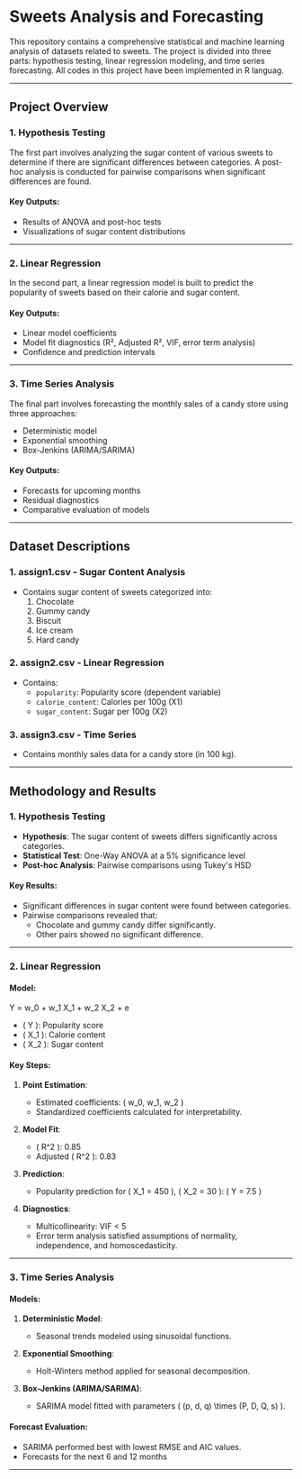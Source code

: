 # Sweets Analysis and Forecasting

This repository contains a comprehensive statistical and machine learning analysis of datasets related to sweets. The project is divided into three parts: hypothesis testing, linear regression modeling, and time series forecasting. All codes in this project have been implemented in R languag.

---

## Project Overview

### 1. **Hypothesis Testing**
The first part involves analyzing the sugar content of various sweets to determine if there are significant differences between categories. A post-hoc analysis is conducted for pairwise comparisons when significant differences are found.

#### **Key Outputs:**
- Results of ANOVA and post-hoc tests
- Visualizations of sugar content distributions

---

### 2. **Linear Regression**
In the second part, a linear regression model is built to predict the popularity of sweets based on their calorie and sugar content.

#### **Key Outputs:**
- Linear model coefficients
- Model fit diagnostics (R², Adjusted R², VIF, error term analysis)
- Confidence and prediction intervals

---

### 3. **Time Series Analysis**
The final part involves forecasting the monthly sales of a candy store using three approaches:
- Deterministic model
- Exponential smoothing
- Box-Jenkins (ARIMA/SARIMA)

#### **Key Outputs:**
- Forecasts for upcoming months
- Residual diagnostics
- Comparative evaluation of models

---

## Dataset Descriptions

### 1. **assign1.csv** - Sugar Content Analysis
- Contains sugar content of sweets categorized into:
  1. Chocolate
  2. Gummy candy
  3. Biscuit
  4. Ice cream
  5. Hard candy

### 2. **assign2.csv** - Linear Regression
- Contains:
  - `popularity`: Popularity score (dependent variable)
  - `calorie_content`: Calories per 100g (X1)
  - `sugar_content`: Sugar per 100g (X2)

### 3. **assign3.csv** - Time Series
- Contains monthly sales data for a candy store (in 100 kg).

---

## Methodology and Results

### 1. Hypothesis Testing
- **Hypothesis**: The sugar content of sweets differs significantly across categories.
- **Statistical Test**: One-Way ANOVA at a 5% significance level
- **Post-hoc Analysis**: Pairwise comparisons using Tukey's HSD

#### Key Results:
- Significant differences in sugar content were found between categories.
- Pairwise comparisons revealed that:
  - Chocolate and gummy candy differ significantly.
  - Other pairs showed no significant difference.

---

### 2. Linear Regression
#### Model:
Y = w_0 + w_1 X_1 + w_2 X_2 + e

- \( Y \): Popularity score
- \( X_1 \): Calorie content
- \( X_2 \): Sugar content

#### Key Steps:
1. **Point Estimation**:
   - Estimated coefficients: \( w_0, w_1, w_2 \)
   - Standardized coefficients calculated for interpretability.

2. **Model Fit**:
   - \( R^2 \): 0.85
   - Adjusted \( R^2 \): 0.83

3. **Prediction**:
   - Popularity prediction for \( X_1 = 450 \), \( X_2 = 30 \): \( Y = 7.5 \)

4. **Diagnostics**:
   - Multicollinearity: VIF < 5 
   - Error term analysis satisfied assumptions of normality, independence, and homoscedasticity.

---

### 3. Time Series Analysis
#### Models:
1. **Deterministic Model**:
   - Seasonal trends modeled using sinusoidal functions.

2. **Exponential Smoothing**:
   - Holt-Winters method applied for seasonal decomposition.

3. **Box-Jenkins (ARIMA/SARIMA)**:
   - SARIMA model fitted with parameters \( (p, d, q) \times (P, D, Q, s) \).

#### Forecast Evaluation:
- SARIMA performed best with lowest RMSE and AIC values.
- Forecasts for the next 6 and 12 months

---


